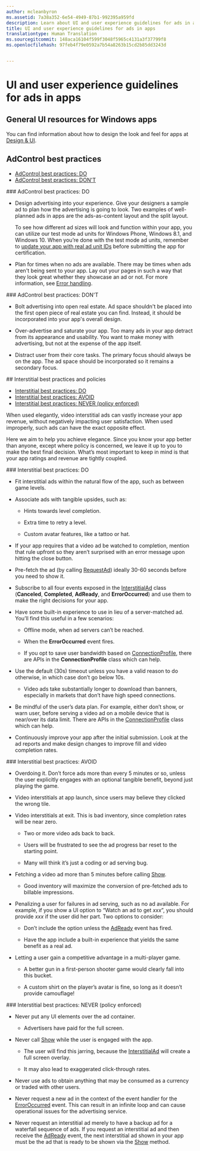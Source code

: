 ```yaml
---
author: mcleanbyron
ms.assetid: 7a38a352-6e54-4949-87b1-992395a959fd
description: Learn about UI and user experience guidelines for ads in apps.
title: UI and user experience guidelines for ads in apps
translationtype: Human Translation
ms.sourcegitcommit: 148aca16104f599f3048f5965c4131a3f37799f8
ms.openlocfilehash: 97feb4f79e0592a7b54a8263b15cd2b85dd3243d


---
```


# <a name="ui-and-user-experience-guidelines-for-ads-in-apps"></a>UI and user experience guidelines for ads in apps


## <a name="general-ui-resources-for-windows-apps"></a>General UI resources for Windows apps

You can find information about how to design the look and feel for apps at [Design & UI](https://developer.microsoft.com/windows/design).

## <a name="adcontrol-best-practices"></a>AdControl best practices

* [AdControl best practices: DO](#adcontrolbestpracticesdo10)
* [AdControl best practices: DON'T](#adcontrolbestpracticesdont10)

<span id="adcontrolbestpracticesdo10"/>
### <a name="adcontrol-best-practices-do"></a>AdControl best practices: DO

* Design advertising into your experience. Give your designers a sample ad to plan how the advertising is going to look. Two examples of well-planned ads in apps are the ads-as-content layout and the split layout.

  To see how different ad sizes will look and function within your app, you can utilize our test mode ad units for Windows Phone, Windows 8.1, and Windows 10. When you’re done with the test mode ad units, remember to [update your app with real ad unit IDs](set-up-ad-units-in-your-app.md) before submitting the app for certification.

* Plan for times when no ads are available. There may be times when ads aren't being sent to your app. Lay out your pages in such a way that they look great whether they showcase an ad or not. For more information, see [Error handling](error-handling-with-advertising-libraries.md).

<span id="adcontrolbestpracticesdont10"/>
### <a name="adcontrol-best-practices-dont"></a>AdControl best practices: DON'T

* Bolt advertising into open real estate. Ad space shouldn't be placed into the first open piece of real estate you can find. Instead, it should be incorporated into your app's overall design.

* Over-advertise and saturate your app. Too many ads in your app detract from its appearance and usability. You want to make money with advertising, but not at the expense of the app itself.

* Distract user from their core tasks. The primary focus should always be on the app. The ad space should be incorporated so it remains a secondary focus.

<span id="interstitialbestpractices10"/>
## <a name="interstitial-best-practices-and-policies"></a>Interstitial best practices and policies

* [Interstitial best practices: DO](#interstitialbestpracticesdo10)
* [Interstitial best practices: AVOID](#interstitialbestpracticesavoid10)
* [Interstitial best practices: NEVER (policy enforced)](#interstitialbestpracticesnever10)

When used elegantly, video interstitial ads can vastly increase your app revenue, without negatively impacting user satisfaction. When used improperly, such ads can have the exact opposite effect.

Here we aim to help you achieve elegance. Since you know your app better than anyone, except where policy is concerned, we leave it up to you to make the best final decision. What’s most important to keep in mind is that your app ratings and revenue are tightly coupled.

<span id="interstitialbestpracticesdo10"/>
### <a name="interstitial-best-practices-do"></a>Interstitial best practices: DO

* Fit interstitial ads within the natural flow of the app, such as between game levels.

* Associate ads with tangible upsides, such as:

    * Hints towards level completion.

    * Extra time to retry a level.

    * Custom avatar features, like a tattoo or hat.

* If your app requires that a video ad be watched to completion, mention that rule upfront so they aren’t surprised with an error message upon hitting the close button.

* Pre-fetch the ad (by calling [RequestAd](https://msdn.microsoft.com/library/windows/apps/microsoft.advertising.winrt.ui.interstitialad.requestad.aspx)) ideally 30-60 seconds before you need to show it.

* Subscribe to all four events exposed in the [InterstitialAd](https://msdn.microsoft.com/library/windows/apps/microsoft.advertising.winrt.ui.interstitialad.aspx) class (**Canceled**, **Completed**, **AdReady**, and **ErrorOccurred**) and use them to make the right decisions for your app.

* Have some built-in experience to use in lieu of a server-matched ad. You’ll find this useful in a few scenarios:

    * Offline mode, when ad servers can’t be reached.

    * When the **ErrorOccurred** event fires.

    * If you opt to save user bandwidth based on [ConnectionProfile](https://msdn.microsoft.com/library/windows/apps/windows.networking.connectivity.connectionprofile.aspx), there are APIs in the **ConnectionProfile** class which can help.

* Use the default (30s) timeout unless you have a valid reason to do otherwise, in which case don’t go below 10s.

    * Video ads take substantially longer to download than banners, especially in markets that don’t have high speed connections.

<span/>

* Be mindful of the user’s data plan. For example, either don’t show, or warn user, before serving a video ad on a mobile device that is near/over its data limit. There are APIs in the [ConnectionProfile](https://msdn.microsoft.com/library/windows/apps/windows.networking.connectivity.connectionprofile.aspx) class which can help.

* Continuously improve your app after the initial submission. Look at the ad reports and make design changes to improve fill and video completion rates.

<span id="interstitialbestpracticesavoid10"/>
### <a name="interstitial-best-practices-avoid"></a>Interstitial best practices: AVOID

* Overdoing it. Don’t force ads more than every 5 minutes or so, unless the user explicitly engages with an optional tangible benefit, beyond just playing the game.

* Video interstitials at app launch, since users may believe they clicked the wrong tile.

* Video interstitials at exit. This is bad inventory, since completion rates will be near zero.

    * Two or more video ads back to back.

    * Users will be frustrated to see the ad progress bar reset to the starting point.

    * Many will think it’s just a coding or ad serving bug.

* Fetching a video ad more than 5 minutes before calling [Show](https://msdn.microsoft.com/library/windows/apps/microsoft.advertising.winrt.ui.interstitialad.show.aspx).

  * Good inventory will maximize the conversion of pre-fetched ads to billable impressions.

<span/>

* Penalizing a user for failures in ad serving, such as no ad available. For example, if you show a UI option to “Watch an ad to get *xxx*”, you should provide *xxx* if the user did her part. Two options to consider:

    * Don’t include the option unless the [AdReady](https://msdn.microsoft.com/library/windows/apps/microsoft.advertising.winrt.ui.interstitialad.adready.aspx) event has fired.

    * Have the app include a built-in experience that yields the same benefit as a real ad.

* Letting a user gain a competitive advantage in a multi-player game.

    * A better gun in a first-person shooter game would clearly fall into this bucket.

    * A custom shirt on the player’s avatar is fine, so long as it doesn’t provide camouflage!

<span id="interstitialbestpracticesnever10"/>
### <a name="interstitial-best-practices-never-policy-enforced"></a>Interstitial best practices: NEVER (policy enforced)

* Never put any UI elements over the ad container.

    * Advertisers have paid for the full screen.

<span/>

* Never call [Show](https://msdn.microsoft.com/library/windows/apps/microsoft.advertising.winrt.ui.interstitialad.show.aspx) while the user is engaged with the app.

    * The user will find this jarring, because the [InterstitialAd](https://msdn.microsoft.com/library/windows/apps/microsoft.advertising.winrt.ui.interstitialad.aspx) will create a full screen overlay.

    * It may also lead to exaggerated click-through rates.

* Never use ads to obtain anything that may be consumed as a currency or traded with other users.

* Never request a new ad in the context of the event handler for the [ErrorOccurred](https://msdn.microsoft.com/library/windows/apps/microsoft.advertising.winrt.ui.interstitialad.erroroccurred.aspx) event. This can result in an infinite loop and can cause operational issues for the advertising service.

* Never request an interstitial ad merely to have a backup ad for a waterfall sequence of ads. If you request an interstitial ad and then receive the [AdReady](https://msdn.microsoft.com/library/windows/apps/microsoft.advertising.winrt.ui.interstitialad.adready.aspx) event, the next interstitial ad shown in your app must be the ad that is ready to be shown via the [Show](https://msdn.microsoft.com/library/windows/apps/microsoft.advertising.winrt.ui.interstitialad.show.aspx) method.

 

 



<!--HONumber=Dec16_HO1-->


